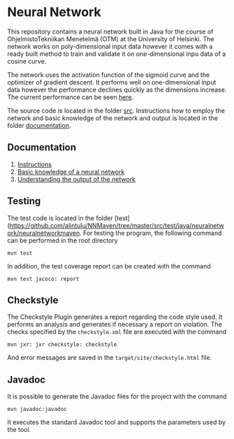 # Neural Network

This repository contains a neural network built in Java for the course of OhjelmistoTekniikan Menetelmä 
(OTM) at the University of Helsinki. The network works on poly-dimensional input data however it comes with a 
ready built method to train and validate it on one-dimensional inpu data of a cosine curve.

The network uses the activation function of the sigmoid curve and the optimizer of gradient descent.
It performs well on one-dimensional input data however the performance declines quickly as the dimensions increase.
The current performance can be seen [here](https://github.com/alintulu/NNMaven/blob/master/src/README.md).

The source code 
is located in the folder [src](https://github.com/alintulu/NNMaven/tree/master/src). Instructions how
to employ the network and basic knowledge of the network and output is located in the folder 
[documentation](https://github.com/alintulu/NNMaven/tree/master/documentation).

## Documentation

  1. [Instructions](https://github.com/alintulu/NNMaven/blob/master/documentation/Instructions.md)
  2. [Basic knowledge of a neural network](https://github.com/alintulu/NNMaven/blob/master/documentation/UnderstandingTheNetwork.md)
  2. [Understanding the output of the network](https://github.com/alintulu/NNMaven/blob/master/documentation/UnderstandingTheOutput.md)
  
## Testing

The test code is located in the folder [test](https://github.com/alintulu/NNMaven/tree/master/src/test/java/neuralnetwork/neuralnetworkmaven.
For testing the program, the following command can be performed in the root directory

```
mvn test
```

In addition, the test coverage report can be created with the command

```
mvn test jacoco: report
```

## Checkstyle

The Checkstyle Plugin generates a report regarding the code style used. It performs an analysis and 
generates if necessary a report on violation. The checks specified by the `checkstyle.xml` file are executed with the command

```
mvn jxr: jxr checkstyle: checkstyle 
```

And error messages are saved in the `target/site/checkstyle.html` file.

## Javadoc

It is possible to generate the Javadoc files for the project with the command

```
mvn javadoc:javadoc
```

It executes the standard Javadoc tool and supports the parameters used by the tool.
